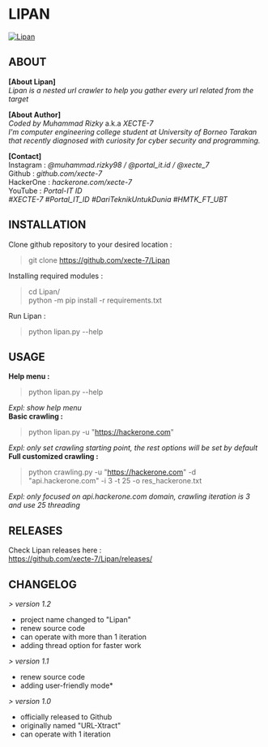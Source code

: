 # LIPAN

<a href="https://github.com/xecte-7/Lipan/releases"><img align="center" src="https://raw.githubusercontent.com/xecte-7/projects-assets/main/Lipan/version-1.2/lipan_help.png" alt="Lipan"></a>

## ABOUT
**[About Lipan]**<br>
*Lipan is a nested url crawler to help you gather every url related from the target*

**[About Author]**<br>
*Coded by Muhammad Rizky* a.k.a *XECTE-7*<br>
*I'm computer engineering college student at University of Borneo Tarakan that recently diagnosed with curiosity for cyber security and programming.*

**[Contact]**<br>
Instagram : *@muhammad.rizky98 / @portal_it.id / @xecte_7*<br>
Github : *github.com/xecte-7*<br>
HackerOne : *hackerone.com/xecte-7*<br>
YouTube : *Portal-IT ID*<br>
*#XECTE-7 #Portal_IT_ID #DariTeknikUntukDunia #HMTK_FT_UBT*

## INSTALLATION
Clone github repository to your desired location :<br>

> git clone https://github.com/xecte-7/Lipan

Installing required modules :<br>

> cd Lipan/<br>
> python -m pip install -r requirements.txt

Run Lipan :<br>
> python lipan.py --help

## USAGE
**Help menu :**<br>

> python lipan.py --help

*Expl: show help menu*<br>
**Basic crawling :**<br>

> python lipan.py -u "https://hackerone.com"

*Expl: only set crawling starting point, the rest options will be set by default*<br>
**Full customized crawling :**<br>

> python crawling.py -u "https://hackerone.com" -d "api.hackerone.com" -i 3 -t 25 -o res_hackerone.txt

*Expl: only focused on api.hackerone.com domain, crawling iteration is 3 and use 25 threading*<br>

## RELEASES
Check Lipan releases here :<br>
https://github.com/xecte-7/Lipan/releases/
<br>

## CHANGELOG
*> version 1.2*
- project name changed to "Lipan"
- renew source code
- can operate with more than 1 iteration
- adding thread option for faster work

*> version 1.1*
- renew source code
- adding user-friendly mode*

*> version 1.0*
- officially released to Github
- originally named "URL-Xtract"
- can operate with 1 iteration
